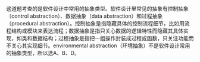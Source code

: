 这道题考查的是软件设计中常用的抽象类型。软件设计里常见的抽象有控制抽象（control abstraction）、数据抽象（data abstraction）和过程抽象（procedural abstraction）。控制抽象是指隐藏具体的控制流程细节，比如用流程结构或模块来表达流程；数据抽象是指只关心数据的逻辑特性而隐藏其具体实现，如类和数据结构；过程抽象是指把一组操作封装成过程或函数，只关注功能而不关心其实现细节。environmental abstraction（环境抽象）不是软件设计常用的抽象类型，所以选A、B、D。